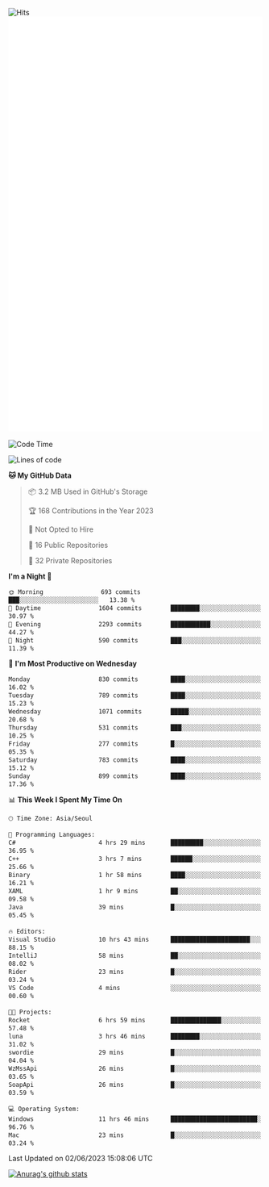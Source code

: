 ![Hits](https://hits.seeyoufarm.com/api/count/incr/badge.svg?url=https%3A%2F%2Fgithub.com%2Fkokose1234&count_bg=%2379C83D&title_bg=%23555555&icon=apple.svg&icon_color=%23E7E7E7&title=hits&edge_flat=false)
<br/>
![Metrics](https://github.com/kokose1234/kokose1234/blob/main/github-metrics.svg)

<!--START_SECTION:waka-->
![Code Time](http://img.shields.io/badge/Code%20Time-877%20hrs%2049%20mins-blue)

![Lines of code](https://img.shields.io/badge/From%20Hello%20World%20I%27ve%20Written-19.3%20million%20lines%20of%20code-blue)

**🐱 My GitHub Data** 

> 📦 3.2 MB Used in GitHub's Storage 
 > 
> 🏆 168 Contributions in the Year 2023
 > 
> 🚫 Not Opted to Hire
 > 
> 📜 16 Public Repositories 
 > 
> 🔑 32 Private Repositories 
 > 
**I'm a Night 🦉** 

```text
🌞 Morning                693 commits         ███░░░░░░░░░░░░░░░░░░░░░░   13.38 % 
🌆 Daytime                1604 commits        ████████░░░░░░░░░░░░░░░░░   30.97 % 
🌃 Evening                2293 commits        ███████████░░░░░░░░░░░░░░   44.27 % 
🌙 Night                  590 commits         ███░░░░░░░░░░░░░░░░░░░░░░   11.39 % 
```
📅 **I'm Most Productive on Wednesday** 

```text
Monday                   830 commits         ████░░░░░░░░░░░░░░░░░░░░░   16.02 % 
Tuesday                  789 commits         ████░░░░░░░░░░░░░░░░░░░░░   15.23 % 
Wednesday                1071 commits        █████░░░░░░░░░░░░░░░░░░░░   20.68 % 
Thursday                 531 commits         ███░░░░░░░░░░░░░░░░░░░░░░   10.25 % 
Friday                   277 commits         █░░░░░░░░░░░░░░░░░░░░░░░░   05.35 % 
Saturday                 783 commits         ████░░░░░░░░░░░░░░░░░░░░░   15.12 % 
Sunday                   899 commits         ████░░░░░░░░░░░░░░░░░░░░░   17.36 % 
```


📊 **This Week I Spent My Time On** 

```text
🕑︎ Time Zone: Asia/Seoul

💬 Programming Languages: 
C#                       4 hrs 29 mins       █████████░░░░░░░░░░░░░░░░   36.95 % 
C++                      3 hrs 7 mins        ██████░░░░░░░░░░░░░░░░░░░   25.66 % 
Binary                   1 hr 58 mins        ████░░░░░░░░░░░░░░░░░░░░░   16.21 % 
XAML                     1 hr 9 mins         ██░░░░░░░░░░░░░░░░░░░░░░░   09.58 % 
Java                     39 mins             █░░░░░░░░░░░░░░░░░░░░░░░░   05.45 % 

🔥 Editors: 
Visual Studio            10 hrs 43 mins      ██████████████████████░░░   88.15 % 
IntelliJ                 58 mins             ██░░░░░░░░░░░░░░░░░░░░░░░   08.02 % 
Rider                    23 mins             █░░░░░░░░░░░░░░░░░░░░░░░░   03.24 % 
VS Code                  4 mins              ░░░░░░░░░░░░░░░░░░░░░░░░░   00.60 % 

🐱‍💻 Projects: 
Rocket                   6 hrs 59 mins       ██████████████░░░░░░░░░░░   57.48 % 
luna                     3 hrs 46 mins       ████████░░░░░░░░░░░░░░░░░   31.02 % 
swordie                  29 mins             █░░░░░░░░░░░░░░░░░░░░░░░░   04.04 % 
WzMssApi                 26 mins             █░░░░░░░░░░░░░░░░░░░░░░░░   03.65 % 
SoapApi                  26 mins             █░░░░░░░░░░░░░░░░░░░░░░░░   03.59 % 

💻 Operating System: 
Windows                  11 hrs 46 mins      ████████████████████████░   96.76 % 
Mac                      23 mins             █░░░░░░░░░░░░░░░░░░░░░░░░   03.24 % 
```


 Last Updated on 02/06/2023 15:08:06 UTC
<!--END_SECTION:waka-->

[![Anurag's github stats](https://github-readme-stats.vercel.app/api?username=kokose1234&theme=dracula)](https://github.com/anuraghazra/github-readme-stats)



	

